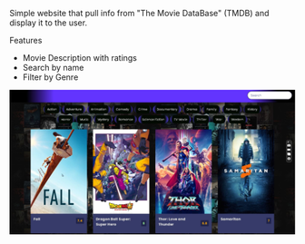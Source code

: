 Simple website that pull info from "The Movie DataBase" (TMDB) and display it to the user.

Features
* Movie Description with ratings
* Search by name
* Filter by Genre

![MovieWebsite](Screenshot.JPG)
